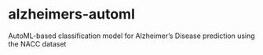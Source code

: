 # alzheimers-automl
AutoML-based classification model for Alzheimer’s Disease prediction using the NACC dataset

